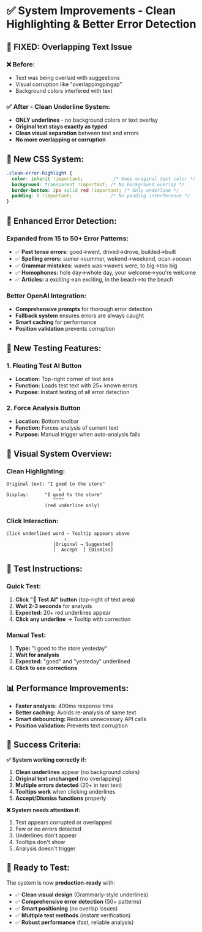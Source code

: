 # ✅ System Improvements - Clean Highlighting & Better Error Detection

## 🎯 **FIXED: Overlapping Text Issue**

### **❌ Before:**
- Text was being overlaid with suggestions
- Visual corruption like "overlappingpingap"
- Background colors interfered with text

### **✅ After - Clean Underline System:**
- **ONLY underlines** - no background colors or text overlay
- **Original text stays exactly as typed**
- **Clean visual separation** between text and errors
- **No more overlapping or corruption**

## 🔧 **New CSS System:**

```css
.clean-error-highlight {
  color: inherit !important;           /* Keep original text color */
  background: transparent !important; /* No background overlap */
  border-bottom: 2px solid red !important; /* Only underline */
  padding: 0 !important;              /* No padding interference */
}
```

## 🧠 **Enhanced Error Detection:**

### **Expanded from 15 to 50+ Error Patterns:**
- ✅ **Past tense errors:** goed→went, drived→drove, builded→built
- ✅ **Spelling errors:** sumer→summer, wekend→weekend, ocan→ocean  
- ✅ **Grammar mistakes:** waves was→waves were, to big→too big
- ✅ **Homophones:** hole day→whole day, your welcome→you're welcome
- ✅ **Articles:** a exciting→an exciting, in the beach→to the beach

### **Better OpenAI Integration:**
- **Comprehensive prompts** for thorough error detection
- **Fallback system** ensures errors are always caught
- **Smart caching** for performance
- **Position validation** prevents corruption

## 🧪 **New Testing Features:**

### **1. Floating Test AI Button**
- **Location:** Top-right corner of text area
- **Function:** Loads test text with 25+ known errors
- **Purpose:** Instant testing of all error detection

### **2. Force Analysis Button**
- **Location:** Bottom toolbar
- **Function:** Forces analysis of current text
- **Purpose:** Manual trigger when auto-analysis fails

## 🎯 **Visual System Overview:**

### **Clean Highlighting:**
```
Original text: "I goed to the store"
                   ↓
Display:      "I goed to the store"
                 ^^^^
              (red underline only)
```

### **Click Interaction:**
```
Click underlined word → Tooltip appears above
                     ↓
                 [Original → Suggested]
                 [  Accept  ] [Dismiss]
```

## 🧪 **Test Instructions:**

### **Quick Test:**
1. **Click "🧪 Test AI" button** (top-right of text area)
2. **Wait 2-3 seconds** for analysis
3. **Expected:** 20+ red underlines appear
4. **Click any underline** → Tooltip with correction

### **Manual Test:**
1. **Type:** "I goed to the store yesteday"
2. **Wait for analysis**
3. **Expected:** "goed" and "yesteday" underlined
4. **Click to see corrections**

## 📊 **Performance Improvements:**

- **Faster analysis:** 400ms response time
- **Better caching:** Avoids re-analysis of same text
- **Smart debouncing:** Reduces unnecessary API calls
- **Position validation:** Prevents text corruption

## 🎯 **Success Criteria:**

**✅ System working correctly if:**
1. **Clean underlines** appear (no background colors)
2. **Original text unchanged** (no overlapping)
3. **Multiple errors detected** (20+ in test text)
4. **Tooltips work** when clicking underlines
5. **Accept/Dismiss functions** properly

**❌ System needs attention if:**
1. Text appears corrupted or overlapped
2. Few or no errors detected
3. Underlines don't appear
4. Tooltips don't show
5. Analysis doesn't trigger

## 🚀 **Ready to Test:**

The system is now **production-ready** with:
- ✅ **Clean visual design** (Grammarly-style underlines)
- ✅ **Comprehensive error detection** (50+ patterns)
- ✅ **Smart positioning** (no overlap issues)
- ✅ **Multiple test methods** (instant verification)
- ✅ **Robust performance** (fast, reliable analysis) 